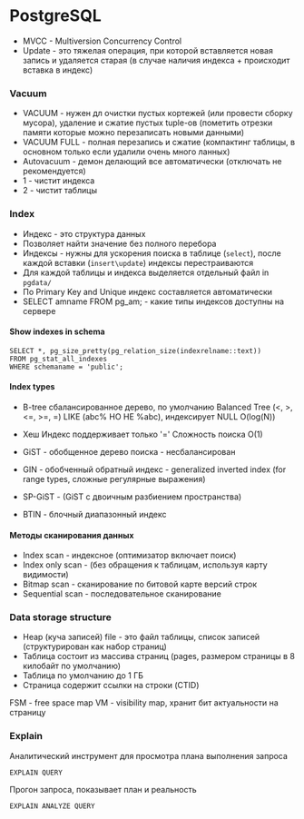 # PostgreSQL
- MVCC - Multiversion Concurrency Control
- Update - это тяжелая операция, при которой вставляется новая запись и удаляется старая (в случае наличия индекса + происходит вставка в индекс)

### Vacuum
- VACUUM - нужен дл очистки пустых кортежей (или провести сборку мусора), удаление и сжатие пустых tuple-ов (пометить отрезки памяти которые можно перезаписать новыми данными)
- VACUUM FULL - полная перезапись и сжатие (компактинг таблицы, в основном только если удалили очень много ланных)
- Autovacuum - демон делающий все автоматически (отключать не рекомендуется)
- 1 - чистит индекса
- 2 - чистит таблицы


### Index
- Индекс - это структура данных
- Позволяет найти значение без полного перебора
- Индексы - нужны для ускорения поиска в таблице (`select`), после каждой вставки (`insert\update`) индексы перестраиваются
- Для каждой таблицы и индекса выделяется отдельный файл in `pgdata/`
- По Primary Key and Unique индекс составляется автоматически
- SELECT amname FROM pg_am; - какие типы индексов доступны на сервере

#### Show indexes in schema
```psql
SELECT *, pg_size_pretty(pg_relation_size(indexrelname::text))
FROM pg_stat_all_indexes
WHERE schemaname = 'public';
```
#### Index types
- B-tree сбалансированное дерево, по умолчанию
Balanced Tree (<, >, <=, >=, =) LIKE (abc% НО НЕ %abc), индексирует NULL
O(log(N))


- Хеш Индекс поддерживает только '='
Сложность поиска O(1)

- GiST - обобщенное дерево поиска - несбалансирован
- GIN - обобченный обратный индекс - generalized inverted index (for range types, сложные регулярные выражения)
- SP-GiST - (GiST с двоичным разбиением пространства)
- BTIN - блочный диапазонный индекс


#### Методы сканирования данных
- Index scan - индексное (оптимизатор включает поиск)
- Index only scan - (без обращения к таблицам, используя карту видимости)
- Bitmap scan - сканирование по битовой карте версий строк
- Sequential scan - последовательное сканирование

### Data storage structure
- Heap (куча записей) file - это файл таблицы, список записей (структурирован как набор страниц)
- Таблица состоит из массива страниц (pages, размером страницы в 8 килобайт по умолчанию)
- Таблица по умолчанию до 1 ГБ
- Страница содержит ссылки на строки (CTID)


FSM - free space map
VM - visibility map, хранит бит актуальности на страницу


### Explain 
Аналитический инструмент для просмотра плана выполнения запроса
```
EXPLAIN QUERY
```
Прогон запроса, показывает план и реальность
```
EXPLAIN ANALYZE QUERY
```

